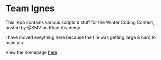 # Team Ignes

This repo contains various scripts & stuff for the Winter Coding Contest, hosted by @SMV on Khan Academy.

I have moved eveything here because the file was getting large & hard to maintain.

View the homepage [here](https://www.khanacademy.org/cs/i/6101041694687232)
